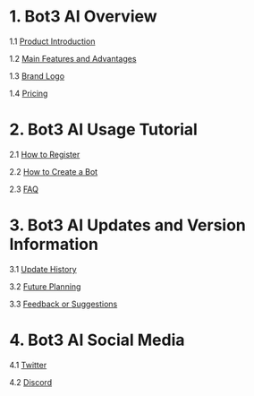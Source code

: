 # 1. Bot3 AI Overview
1.1 [Product Introduction](1.1_Product_Introduction.md)

1.2 [Main Features and Advantages](1.2_Main_Features_and_Advantages.md)

1.3 [Brand Logo](1.3_Brand_Logo.md)

1.4 [Pricing](1.4_Pricing.md)


# 2. Bot3 AI Usage Tutorial
2.1 [How to Register](2.1_How_to_use_Bot3_AI.md)

2.2 [How to Create a Bot](2.2_How_to_Create_a_Bot.md)

2.3 [FAQ](2.3_FAQ.md)


# 3. Bot3 AI Updates and Version Information
3.1 [Update History](3.1_Update_History.md)

3.2 [Future Planning](3.2_Future_Planning.md)

3.3 [Feedback or Suggestions](3.3_Feedback_or_Suggestions.md)


# 4. Bot3 AI Social Media
4.1 [Twitter](4.1_Twitter.md)

4.2 [Discord](4.2_Discord.md)
